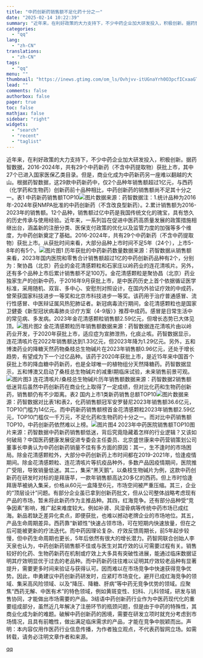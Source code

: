 ```yaml
---
title: "中药创新药销售额不足化药十分之一"
date: "2025-02-14 10:22:39"
summary: "近年来，在利好政策的大力支持下，不少中药企业加大研发投入，积极创新。据药智数据，2016-2024年..."
categories:
  - "qq"
lang:
  - "zh-CN"
translations:
  - "zh-CN"
tags:
  - "qq"
menu: ""
thumbnail: "https://inews.gtimg.com/om_ls/Ovhjvv-itUGnaYrh0O3pcfICxaaGTTBNwihwj2lAWcuDMAA_640360/0"
lead: ""
comments: false
authorbox: false
pager: true
toc: false
mathjax: false
sidebar: "right"
widgets:
  - "search"
  - "recent"
  - "taglist"
---
```


近年来，在利好政策的大力支持下，不少中药企业加大研发投入，积极创新。据药智数据，2016-2024年，共有29个中药新药（不含中药提取物）获批上市，其中27个已进入国家医保乙类目录。但是，商业化成为中药新药另一座难以翻越的大山。根据药智数据，这29款中药新药中，仅2个品种年销售额超过1亿元，与西药（化学药和生物药）创新药前十品种相比，中药创新药的销售额尚不足其十分之一。表1 中药新药销售额TOP10![图片](https://inews.gtimg.com/om_bt/OrPRSJMKXBC6xa9f7RNMhi-kxJIYAxAMYQ8YrcIa5KmYkAA/641)数据来源：药智数据注：1.统计品种为2016年-2024年获NMPA批准的中药创新药（不含改良型新药）。2.累计销售额为2016-2023年的销售额。12个品种，销售额过亿中药是我国传统文化的瑰宝，具有悠久的历史传承与使用经验。近年来，一系列旨在促进中医药高质量发展的政策措施相继出台，涵盖新的注册分类、医保支付政策的优化以及监管力度的加强等多个维度，为中药创新奠定了基础。2016-2024年，共有29个中药新药（不含中药提取物）获批上市。从获批时间来看，大部分品种上市时间不足5年（24个），上市5-8年的有5个。![图片](https://inews.gtimg.com/om_bt/O6XbFI_vpaQgtdK9j4D3DjZw0B9Rc-bGoQH0xJ5qS2D84AA/641)图1 历年获批的中药新药数量数据来源：药智数据从销售额来看，2023年国内医院和零售合计销售额超过1亿的中药创新药品种有2个，分别为：聚协昌（北京）药业的金花清感颗粒和石家庄以岭药业的连花清咳片。另外，还有多个品种上市后累计销售额不足100万。金花清感颗粒是聚协昌（北京）药业独家生产的创新中药，于2016年9月获批上市，是中医药历史上首个依据循证医学标准，采用随机、双盲、多中心、安慰剂对照设计，在国内外验证疗效的中成药，曾荣获国家科技进步一等奖和北京市科技进步一等奖。该药用于治疗普通感冒、流行性感冒、中医辩证属风热犯肺证者。新冠病毒流行期间，金花清感颗粒也是国家卫健委《新型冠状病毒肺炎诊疗方案（4-9版）》推荐中成药。感冒是日常生活中的常见病、多发病。2023年金花清感颗粒销售额2.59亿元，但增长态势已大体见顶。![图片](https://inews.gtimg.com/om_bt/OXtpdXwOGxPF999sObMS2-DCYs-GgpcA-SdYIWphLbpZ8AA/641)图2 金花清感颗粒历年销售额数据来源：药智数据连花清咳片由以岭药业开发，于2020年获批上市，适应症为宣肺泄热，化痰止咳。药智数据显示，连花清咳片在2022年销售额达到1.33亿元，但2023年降为1.29亿元。另外，五和博澳药业的降糖天然药物桑枝总生物碱片在2023年销售额0.96亿元，还处于增长趋势，有望成为下一个过亿品种。该药于2020年获批上市，是近15年来中国首个获批上市的降血糖中药新药，也是全球唯一的植物组分天然降糖药。药智数据显示，五和博澳又启动了桑枝总生物碱片的减重I期临床试验，未来销售前景可观。![图片](https://inews.gtimg.com/om_bt/OdFvRXaRHq6866chdw1dzwO-9cyxXNR8SM_yGSrX3DJoYAA/641)图3 连花清咳片/桑枝总生物碱片历年销售额数据来源：药智数据2销售额低迷背后虽然中药创新药在商业化上取得了一定成绩，但对比化药和生物药创新药，销售额仍有不少距离。表2 国内上市1类新药销售总额TOP10![图片](https://inews.gtimg.com/om_bt/OuntokQ-o_KqiQJChXTEZk0zn-ietKLlEtQA0A4DCPZ4IAA/641)数据来源：药智数据对比表1和表2，化药销售额冠军安罗替尼2023年销售额36.6亿元，TOP10门槛为14亿元。而中药新药销售额榜首金花清感颗粒2023年销售额2.59亿元，TOP10门槛仅一千万元，不足化药和生物药的十分之一。而对比中药销售额TOP10，中药创新药依然难以上榜。![图片](https://inews.gtimg.com/om_bt/OYtvdSoOY4kX3qp8dMzEFi1P7bIZRkigwrr8yFQSXMgg0AA/641)图4 2023年中药医院销售额TOP10图片来源：药智数据中药新药销售额低迷，背后究竟隐藏着怎样的行业逻辑？又该如何破局？中国医药健康发展促进专委会主任委员、北京盛世康来中药营销策划公司董事长申勇认为中药创新药销量不佳有多方面的原因：其一，生不逢时的市场困局。除金花清感颗粒外，大部分中药创新药上市时间都在2019-2021年，恰逢疫情期间。除金花清感颗粒、连花清咳片等抗疫品种外，多数产品因疫情期间，医院推广受阻，导致销量低迷。其二，集采“黑天鹅”。以桑枝生物碱片为例，这款中药创新药在研发时对标的是拜唐苹，一款年销售额高达20多亿的西药。但上市时恰逢拜唐苹被纳入集采，价格从60元一盒降至6元，市场空间被严重压缩。其三，企业的“顶层设计”问题。有部分企业虽已拿到创新药批文，但从公司整体战略考虑现有产品的市场，暂未将此新药作为主推品种。其四，红海竞争。还有部分品种受“竞争因素”影响，推广起来难度较大。例如补肾、风湿骨病等传统中药市场已成红海。新品若缺乏差异化卖点，即便获批，也难以撼动老牌企业的市场地位。其五，产品生命周期差异。西药靠“新颖性”快速占领市场，可在短期内快速放量，但在之后可能被更新的疗法迭代。而中药因理论复杂、疗效反馈周期长，前5年起步较慢，但中药生命周期也更长，5年后依然有很大的增长潜力。药智网联合创始人李天泉也认为，中药创新药销售额不佳或与医生对其疗效的认可需要过程有关。销售较好的化药、生物药新药在机制或疗效上大多具有突破性进展，能通过临床数据证明其疗效明显优于过去的老品种。而中药新药往往难以证明其疗效较老品种有显著提升，需要更多时间来验证与获得认可。因而难以在市场竞争中快速获得竞争优势。因此，申勇建议中药创新药研发时，应紧盯市场变化，避开已成红海竞争的领域、集采高风险领域、以及“降压、降糖、肝病”等中药无竞争优势的领域。应聚焦“西药无解、中医有术”的特色领域，例如黄斑变性、妇科、儿科领域，研发与销售协同，才能做出市场需要的产品。3结语中药创新药行业作为中医药现代化的重要组成部分，虽然近几年解决了注册环节的瓶颈问题，但是由于中药的特殊性，其商业化成为新的难题。破解中药创新药的困境，需要在研发立项时就充分考虑到市场情况，且具有前瞻性，做出满足临床需求的产品，才能在竞争中脱颖而出。声明：本内容仅用作医药行业信息传播，为作者独立观点，不代表药智网立场。如需转载，请务必注明文章作者和来源。

[qq](https://new.qq.com/rain/a/20250214A02KRZ00)
